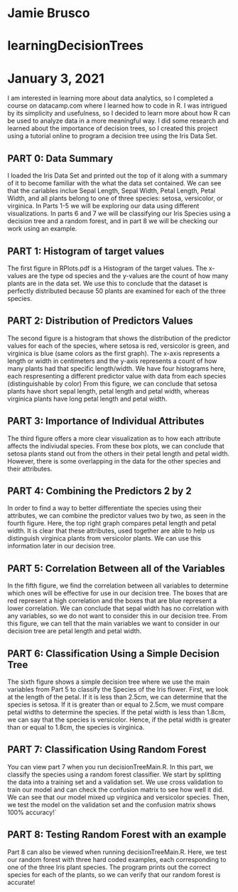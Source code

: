 # Jamie Brusco
# learningDecisionTrees
# January 3, 2021
I am interested in learning more about data analytics, so I completed a course on datacamp.com where I learned how to code in R. I was intrigued by its simplicity and usefulness, so I decided to learn more about how R can be used to analyze data in a more meaningful way. I did some research and learned about the importance of decision trees, so I created this project using a tutorial online to program a decision tree using the Iris Data Set.

## PART 0: Data Summary
I loaded the Iris Data Set and printed out the top of it along with a summary of it to become familiar with the what the data set contained. We can see that the cariables inclue Sepal Length, Sepal Width, Petal Length, Petal Width, and all plants belong to one of three species: setosa, versicolor, or virginica. In Parts 1-5 we will be exploring our data using different visualizations. In parts 6 and 7 we will be classifying our Iris Species using a decision tree and a random forest, and in part 8 we will be checking our work using an example.

## PART 1: Histogram of target values
The first figure in RPlots.pdf is a Histogram of the target values. The x-values are the type od species and the y-values are the count of how many plants are in the data set. We use this to conclude that the dataset is perfectly distributed because 50 plants are examined for each of the three species. 

## PART 2: Distribution of Predictors Values
The second figure is a histogram that shows the distribution of the predictor values for each of the species, where setosa is red, versicolor is green, and virginica is blue (same colors as the first graph). The x-axis represents a length or width in centimeters and the y-axis represents a count of how many plants had that specific length/width. We have four histograms here, each respresenting a different predictor value with data from each species (distinguishable by color) From this figure, we can conclude that setosa plants have short sepal length, petal length and petal width, whereas virginica plants have long petal length and petal width.

## PART 3: Importance of Individual Attributes
The third figure offers a more clear visualization as to how each attribute affects the indiviudal species. From these box plots, we can conclude that setosa plants stand out from the others in their petal length and petal width. However, there is some overlapping in the data for the other species and their attributes.

## PART 4: Combining the Predictors 2 by 2
In order to find a way to better differentiate the species using their attributes, we can combine the predictor values two by two, as seen in the fourth figure. Here, the top right graph compares petal length and petal width. It is clear that these attributes, used together are able to help us distinguish virginica plants from versicolor plants. We can use this information later in our decision tree.

## PART 5: Correlation Between all of the Variables
In the fifth figure, we find the correlation between all variables to determine which ones will be effective for use in our decision tree. The boxes that are red represent a high correlation and the boxes that are blue represent a lower correlation. We can conclude that sepal width has no correlation with any variables, so we do not want to consider this in our decision tree. From this figure, we can tell that the main variables we want to consider in our decision tree are petal length and petal width.

## PART 6: Classification Using a Simple Decision Tree
The sixth figure shows a simple decision tree where we use the main variables from Part 5 to classify the Species of the Iris flower. First, we look at the length of the petal. If it is less than 2.5cm, we can determine that the species is setosa. If it is greater than or equal to 2.5cm, we must compare petal widths to determine the species. If the petal width is less than 1.8cm, we can say that the species is versicolor. Hence, if the petal width is greater than or equal to 1.8cm, the species is virginica.

## PART 7: Classification Using Random Forest
You can view part 7 when you run decisionTreeMain.R. In this part, we classify the species using a random forest classifier. We start by splitting the data into a training set and a validation set. We use cross validation to train our model and can check the confusion matrix to see how well it did. We can see that our model mixed up virginica and versicolor species. Then, we test the model on the validation set and the confusion matrix shows 100% accuracy!`

## PART 8: Testing Random Forest with an example
Part 8 can also be viewed when running decisionTreeMain.R. Here, we test our random forest with three hard coded examples, each corresponding to one of the three Iris plant species. The program prints out the correct species for each of the plants, so we can verify that our random forest is accurate!
